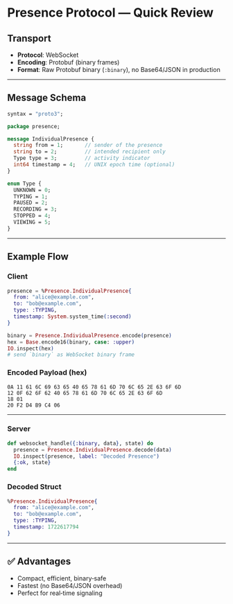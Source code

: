 # Presence Protocol — Quick Review

## Transport

- **Protocol**: WebSocket
- **Encoding**: Protobuf (binary frames)
- **Format**: Raw Protobuf binary (`:binary`), no Base64/JSON in production

---

## Message Schema

```proto
syntax = "proto3";

package presence;

message IndividualPresence {
  string from = 1;       // sender of the presence
  string to = 2;         // intended recipient only
  Type type = 3;         // activity indicator
  int64 timestamp = 4;   // UNIX epoch time (optional)
}

enum Type {
  UNKNOWN = 0;
  TYPING = 1;
  PAUSED = 2;
  RECORDING = 3;
  STOPPED = 4;
  VIEWING = 5;
}
```

---

## Example Flow

### Client

```elixir
presence = %Presence.IndividualPresence{
  from: "alice@example.com",
  to: "bob@example.com",
  type: :TYPING,
  timestamp: System.system_time(:second)
}

binary = Presence.IndividualPresence.encode(presence)
hex = Base.encode16(binary, case: :upper)
IO.inspect(hex)
# send `binary` as WebSocket binary frame
```

### Encoded Payload (hex)

```
0A 11 61 6C 69 63 65 40 65 78 61 6D 70 6C 65 2E 63 6F 6D
12 0F 62 6F 62 40 65 78 61 6D 70 6C 65 2E 63 6F 6D
18 01
20 F2 D4 B9 C4 06
```

---

### Server

```elixir
def websocket_handle({:binary, data}, state) do
  presence = Presence.IndividualPresence.decode(data)
  IO.inspect(presence, label: "Decoded Presence")
  {:ok, state}
end
```

### Decoded Struct

```elixir
%Presence.IndividualPresence{
  from: "alice@example.com",
  to: "bob@example.com",
  type: :TYPING,
  timestamp: 1722617794
}
```

---

## ✅ Advantages

- Compact, efficient, binary‑safe
- Fastest (no Base64/JSON overhead)
- Perfect for real‑time signaling
